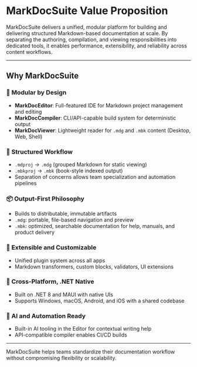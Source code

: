 # MarkDocSuite Value Proposition

MarkDocSuite delivers a unified, modular platform for building and delivering structured Markdown-based documentation at scale. By separating the authoring, compilation, and viewing responsibilities into dedicated tools, it enables performance, extensibility, and reliability across content workflows.

---

## Why MarkDocSuite

### 🧱 Modular by Design

* **MarkDocEditor**: Full-featured IDE for Markdown project management and editing
* **MarkDocCompiler**: CLI/API-capable build system for deterministic output
* **MarkDocViewer**: Lightweight reader for `.mdg` and `.mbk` content (Desktop, Web, Shell)

### 🔄 Structured Workflow

* `.mdproj` → `.mdg` (grouped Markdown for static viewing)
* `.mbkproj` → `.mbk` (book-style indexed output)
* Separation of concerns allows team specialization and automation pipelines

### 📦 Output-First Philosophy

* Builds to distributable, immutable artifacts
* `.mdg`: portable, file-based navigation and preview
* `.mbk`: optimized, searchable documentation for help, manuals, and product delivery

### 🔌 Extensible and Customizable

* Unified plugin system across all apps
* Markdown transformers, custom blocks, validators, UI extensions

### 🚀 Cross-Platform, .NET Native

* Built on .NET 8 and MAUI with native UIs
* Supports Windows, macOS, Android, and iOS with a shared codebase

### 🤖 AI and Automation Ready

* Built-in AI tooling in the Editor for contextual writing help
* API-compatible compiler enables CI/CD builds

---

MarkDocSuite helps teams standardize their documentation workflow without compromising flexibility or scalability.
